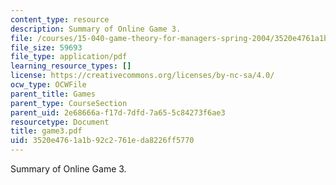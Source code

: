 ```yaml
---
content_type: resource
description: Summary of Online Game 3.
file: /courses/15-040-game-theory-for-managers-spring-2004/3520e4761a1b92c2761eda8226ff5770_game3.pdf
file_size: 59693
file_type: application/pdf
learning_resource_types: []
license: https://creativecommons.org/licenses/by-nc-sa/4.0/
ocw_type: OCWFile
parent_title: Games
parent_type: CourseSection
parent_uid: 2e68666a-f17d-7dfd-7a65-5c84273f6ae3
resourcetype: Document
title: game3.pdf
uid: 3520e476-1a1b-92c2-761e-da8226ff5770
---
```

Summary of Online Game 3.